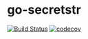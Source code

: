 # go-secretstr

[![Build Status](https://travis-ci.org/75py/go-secretstr.svg?branch=master)](https://travis-ci.org/75py/go-secretstr)
[![codecov](https://codecov.io/gh/75py/go-secretstr/branch/master/graph/badge.svg)](https://codecov.io/gh/75py/go-secretstr)
